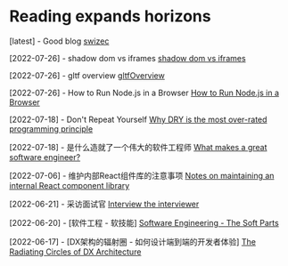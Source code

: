 # Reading expands horizons

[latest] - Good blog
[swizec](https://swizec.com/)

[2022-07-26] - shadow dom vs iframes
[shadow dom vs iframes](https://www.bitnative.com/2014/10/02/shadow-dom-vs-iframes/)

[2022-07-26] - gltf overview
[gltfOverview](https://github.com/KhronosGroup/glTF/blob/main/specification/2.0/figures/gltfOverview-2.0.0b.png)

[2022-07-26] - How to Run Node.js in a Browser
[How to Run Node.js in a Browser](https://hackernoon.com/how-to-run-nodejs-in-a-browser-wc4s32by)

[2022-07-18] - Don't Repeat Yourself
[Why DRY is the most over-rated programming principle](https://gordonc.bearblog.dev/dry-most-over-rated-programming-principle/)

[2022-07-18] - 是什么造就了一个伟大的软件工程师
[What makes a great software engineer?](https://swizec.com/blog/what-makes-a-great-software-engineer/)

[2022-07-06] - 维护内部React组件库的注意事项
[Notes on maintaining an internal React component library](https://www.gabe.pizza/notes-on-component-libraries/)

[2022-06-21] - 采访面试官
[Interview the interviewer](https://github.com/readme/guides/technical-interviews)   

[2022-06-20] - [软件工程 - 软技能]
[Software Engineering - The Soft Parts](https://addyosmani.com/blog/software-engineering-soft-parts/)   

[2022-06-17] - [DX架构的辐射圈 - 如何设计端到端的开发者体验]
[The Radiating Circles of DX Architecture](https://dx.tips/circles)